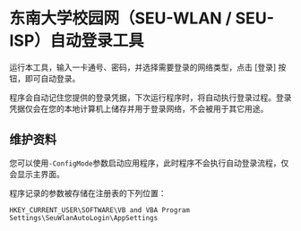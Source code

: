 # 东南大学校园网（SEU-WLAN / SEU-ISP）自动登录工具

运行本工具，输入一卡通号、密码，并选择需要登录的网络类型，点击 [登录] 按钮，即可自动登录。

程序会自动记住您提供的登录凭据，下次运行程序时，将自动执行登录过程。登录凭据仅会在您的本地计算机上储存并用于登录网络，不会被用于其它用途。

## 维护资料

您可以使用`-ConfigMode`参数启动应用程序，此时程序不会执行自动登录流程，仅会显示主界面。

程序记录的参数被存储在注册表的下列位置：

```
HKEY_CURRENT_USER\SOFTWARE\VB and VBA Program Settings\SeuWlanAutoLogin\AppSettings
```